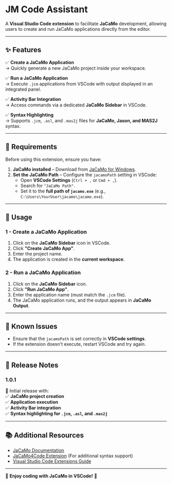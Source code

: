# JM Code Assistant

A **Visual Studio Code extension** to facilitate **JaCaMo** development, allowing users to create and run JaCaMo applications directly from the editor.

---

## **✨ Features**
✅ **Create a JaCaMo Application**  
→ Quickly generate a new JaCaMo project inside your workspace.

✅ **Run a JaCaMo Application**  
→ Execute `.jcm` applications from VSCode with output displayed in an integrated panel.

✅ **Activity Bar Integration**  
→ Access commands via a dedicated **JaCaMo Sidebar** in VSCode.

✅ **Syntax Highlighting**  
→ Supports `.jcm`, `.asl`, and `.mas2j` files for **JaCaMo, Jason, and MAS2J** syntax.

---

## **📌 Requirements**
Before using this extension, ensure you have:  
1. **JaCaMo installed** – Download from [JaCaMo for Windows](https://github.com/chon-group/win-jacamo).  
2. **Set the JaCaMo Path** – Configure the `jacamoPath` setting in VSCode:
    - Open **VSCode Settings** (`Ctrl + ,` or `Cmd + ,`).
    - Search for `"JaCaMo Path"`.
    - Set it to the **full path of `jacamo.exe`** (e.g., `C:\Users\YourUser\jacamo\jacamo.exe`).


---

## **📂 Usage**
### **1 - Create a JaCaMo Application**
1. Click on the **JaCaMo Sidebar** icon in VSCode.
2. Click **"Create JaCaMo App"**.
3. Enter the project name.
4. The application is created in the **current workspace**.

### **2 - Run a JaCaMo Application**
1. Click on the **JaCaMo Sidebar** icon.
2. Click **"Run JaCaMo App"**.
3. Enter the application name (must match the `.jcm` file).
4. The JaCaMo application runs, and the output appears in **JaCaMo Output**.

---

## **🐞 Known Issues**
- Ensure that the `jacamoPath` is set correctly in **VSCode settings**.
- If the extension doesn't execute, restart VSCode and try again.

---

## **📌 Release Notes**
### **1.0.1**
🚀 Initial release with:  
✅ **JaCaMo project creation**  
✅ **Application execution**  
✅ **Activity Bar integration**  
✅ **Syntax highlighting for `.jcm`, `.asl`, and `.mas2j`**  

---

## **📚 Additional Resources**
- [JaCaMo Documentation](http://jacamo.sourceforge.net/)  
- [JaCaMo4Code Extension](https://marketplace.visualstudio.com/items?itemName=tabajara-krausburg.jacamo4code) (For additional syntax support)  
- [Visual Studio Code Extensions Guide](https://code.visualstudio.com/api)  

---

🌟 **Enjoy coding with JaCaMo in VSCode!** 🚀

